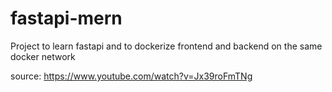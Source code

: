 # fastapi-mern
Project to learn fastapi and to dockerize frontend and backend on the same docker network

source: https://www.youtube.com/watch?v=Jx39roFmTNg
